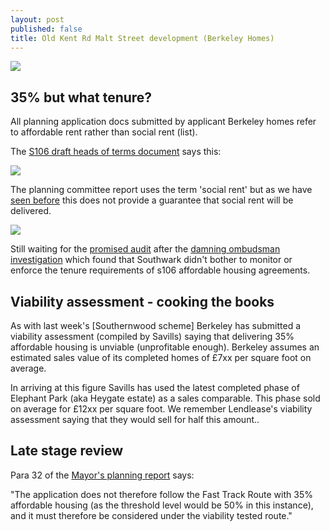 ```yaml
---
layout: post
published: false
title: Old Kent Rd Malt Street development (Berkeley Homes)
---
```

![](http://35percent.org/img/maltstreet.jpg)

## 35% but what tenure?
All planning application docs submitted by applicant Berkeley homes refer to affordable rent rather than social rent (list).

The [S106 draft heads of terms document](http://planbuild.southwark.gov.uk/documents/?GetDocument=%7b%7b%7b!CQmOQKOASqZFZSaVyAtPJA%3d%3d!%7d%7d%7d) says this:

![](http://35percent.org/img/maltstreetaffordability.png)

The planning committee report uses the term 'social rent' but as we have [seen before](http://35percent.org/redefining-social-rent) this does not provide a guarantee that social rent will be delivered.

![](http://35percent.org/img/snauditpromise2.png)

Still waiting for the [promised audit](https://www.southwarknews.co.uk/news/council-will-clamp-housing-providers-flunk-affordable-housing-promises/) after the [damning ombudsman investigation](http://35percent.org/2016-12-12-ombudsman-slams-southwark-for-no-s106-monitoring/) which found that Southwark didn't bother to monitor or enforce the tenure requirements of s106 affordable housing agreements.

## Viability assessment - cooking the books
As with last week's [Southernwood scheme] Berkeley has submitted a viability assessment (compiled by Savills) saying that delivering 35% affordable housing is unviable (unprofitable enough). Berkeley assumes an estimated sales value of its completed homes of £7xx per square foot on average. 

In arriving at this figure Savills has used the latest completed phase of Elephant Park (aka Heygate estate) as a sales comparable. This phase sold on average for £12xx per square foot. We remember Lendlease's viability assessment saying that they would sell for half this amount..

## Late stage review
Para 32 of the [Mayor's planning report](http://planbuild.southwark.gov.uk/documents/?GetDocument=%7b%7b%7b!haTo0z2rc9BKNsdNgCZODw%3d%3d!%7d%7d%7d) says:

"The application does not therefore follow the Fast Track Route with 35% affordable housing (as the threshold level would be 50% in this instance), and it must therefore be considered under the viability tested route."
